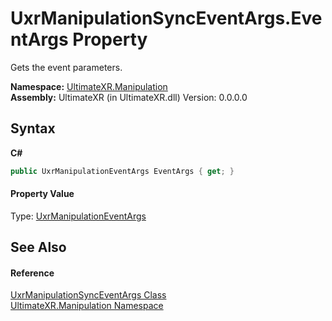 # UxrManipulationSyncEventArgs.EventArgs Property 
 

Gets the event parameters.

**Namespace:**&nbsp;<a href="N_UltimateXR_Manipulation">UltimateXR.Manipulation</a><br />**Assembly:**&nbsp;UltimateXR (in UltimateXR.dll) Version: 0.0.0.0

## Syntax

**C#**<br />
``` C#
public UxrManipulationEventArgs EventArgs { get; }
```


#### Property Value
Type: <a href="T_UltimateXR_Manipulation_UxrManipulationEventArgs">UxrManipulationEventArgs</a>

## See Also


#### Reference
<a href="T_UltimateXR_Manipulation_UxrManipulationSyncEventArgs">UxrManipulationSyncEventArgs Class</a><br /><a href="N_UltimateXR_Manipulation">UltimateXR.Manipulation Namespace</a><br />